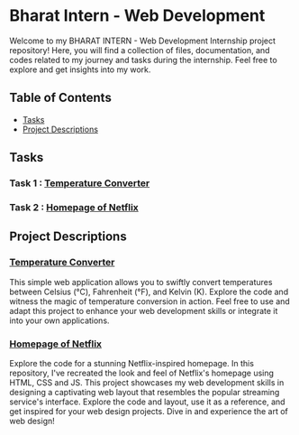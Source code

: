 # Bharat Intern - Web Development

Welcome to my BHARAT INTERN - Web Development Internship project repository! Here, you will find a collection of files, documentation, and codes related to my journey and tasks during the internship. Feel free to explore and get insights into my work.

## Table of Contents

- [Tasks](#tasks)
- [Project Descriptions](#project-descriptions)

## Tasks 

### Task 1 : [Temperature Converter](https://manoradh03.github.io/Bharat-Intern---Web-Development/Temperature%20Converter/index.html)

### Task 2 :  [Homepage of Netflix](https://manoradh03.github.io/Bharat-Intern---Web-Development/Homepage%20of%20Netflix/index.html) 

## Project Descriptions

### [Temperature Converter](https://manoradh03.github.io/Bharat-Intern---Web-Development/Temperature%20Converter/index.html) 

This simple web application allows you to swiftly convert temperatures between Celsius (°C), Fahrenheit (°F), and Kelvin (K). Explore the code and witness the magic of temperature conversion in action. Feel free to use and adapt this project to enhance your web development skills or integrate it into your own applications.

### [Homepage of Netflix](https://manoradh03.github.io/Bharat-Intern---Web-Development/Homepage%20of%20Netflix/index.html) 

Explore the code for a stunning Netflix-inspired homepage. In this repository, I've recreated the look and feel of Netflix's homepage using HTML, CSS and JS. This project showcases my web development skills in designing a captivating web layout that resembles the popular streaming service's interface. Explore the code and layout, use it as a reference, and get inspired for your web design projects. Dive in and experience the art of web design!
